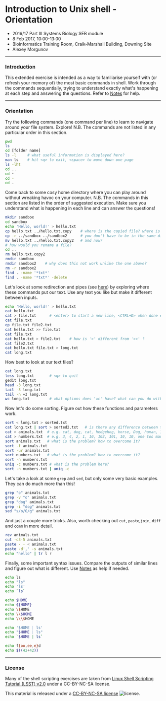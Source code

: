 # Introduction to Unix shell - Orientation

* 2016/17 Part III Systems Biology SEB module
* 8 Feb 2017, 10:00-13:00
* Bioinformatics Training Room, Craik-Marshall Building, Downing Site
* Alexey Morgunov

---
### Introduction

This extended exercise is intended as a way to familiarise yourself with (or refresh your memory of) the most basic commands in shell. Work through the commands sequentially, trying to understand exactly what's happening at each step and answering the questions. Refer to [Notes](Notes1.md) for help.

---
### Orientation

Try the following commands (one command per line) to learn to navigate around your file system. Explore! N.B. The commands are not listed in any particular order in this section.

```bash
pwd
ls
cd [folder name]
ls -l     # what useful information is displayed here?
man ls    # hit <q> to exit, <space> to move down one page
ls -lht
cd ..
cd ~
cd -
cd .
```

Come back to some cosy home directory where you can play around without wreaking havoc on your computer. N.B. The commands in this section are listed in the order of suggested execution. Make sure you understand what is happening in each line and can answer the questions!

```bash
mkdir sandbox
cd sandbox
echo 'Hello, world!' > hello.txt
cp hello.txt ../hello.txt.copy    # where is the copied file? where is the original?
cp -r ../sandbox ../sandbox2      # you don't have to be in the same directory as the file/folder
mv hello.txt ../hello.txt.copy2   # and now?
# how would you rename a file?
cd ..
rm hello.txt.copy2
rmdir sandbox
rmdir sandbox2    # why does this not work unlike the one above?
rm -r sandbox2
find . -name '*txt*'
find . -name '*txt*' -delete
```

Let's look at some redirection and pipes (see [here](Notes1.md#redirection--pipes)) by exploring where these commands put our text. Use any text you like but make it different between inputs.

```bash
echo 'Hello, world!' > hello.txt
cat hello.txt
cat > file.txt      # <enter> to start a new line, <CTRL+D> when done entering text
cat file.txt
cp file.txt file2.txt
cat hello.txt >> file.txt
cat file.txt
cat hello.txt > file2.txt    # how is '>' different from '>>' ?
cat file2.txt
cat hello.txt file.txt > long.txt
cat long.txt
```

How best to look at our text files?

```bash
cat long.txt
less long.txt       # <q> to quit
gedit long.txt
head -3 long.txt
tail -3 long.txt
tail -n +3 long.txt
wc long.txt         # what options does 'wc' have? what can you do with it?
```

Now let's do some sorting. Figure out how these functions and parameters work.

```bash
sort < long.txt > sorted.txt
cat long.txt | sort > sorted2.txt   # is there any difference between the two methods?
cat > animals.txt  # e.g. cat, dog, cat, hedgehog, horse, Dog, human, 1 more human
cat > numbers.txt  # e.g. 3, 4, 2, 1, 10, 102, 101, 10, 10, one too many
sort animals.txt   # what is the problem? how to overcome it?
sort -f animals.txt
sort -ur animals.txt
sort numbers.txt   # what is the problem? how to overcome it?
sort -n numbers.txt
uniq -c numbers.txt # what is the problem here?
sort -n numbers.txt | uniq -c
```

Let's take a look at some `grep` and `sed`, but only some very basic examples. They can do much more than this!

```bash
grep "o" animals.txt
grep -v "o" animals.txt
grep "dog" animals.txt
grep -i "dog" animals.txt
sed "s/o/O/g" animals.txt
```

And just a couple more tricks. Also, worth checking out `cut`, `paste`,`join`, `diff` and `comm` in more detail.

```bash
rev animals.txt
cut -c3-5 animals.txt
paste - - < animals.txt
paste -d',' -s animals.txt
echo "hello" | tr l r
```

Finally, some important syntax issues. Compare the outputs of similar lines and figure out what is different. Use [Notes](Notes1.md#wildcards-special-syntax-and-regular-expressions) as help if needed.

```bash
echo ls
echo "ls"
echo 'ls'
echo `ls`

echo $HOME
echo ${HOME}
echo \$HOME
echo \\$HOME
echo \\\$HOME

echo '$HOME | ls'
echo "$HOME | ls"
echo `$HOME | ls`

echo f{oo,ee,e}d
echo $((42+42))
```

---
### License

Many of the shell scripting exercises are taken from [Linux Shell Scripting Tutorial (LSST) v2.0](https://bash.cyberciti.biz/guide/Main_Page) under a CC-BY-NC-SA license.

This material is released under a
[CC-BY-NC-SA license](https://creativecommons.org/licenses/by-nc-sa/4.0/) ![license](https://licensebuttons.net/l/by-nc-sa/3.0/88x31.png).
